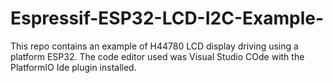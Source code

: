 # Espressif-ESP32-LCD-I2C-Example-
This repo contains an example of H44780 LCD display driving using a platform ESP32. 
The code editor used was Visual Studio COde with the PlatformIO Ide plugin installed.
